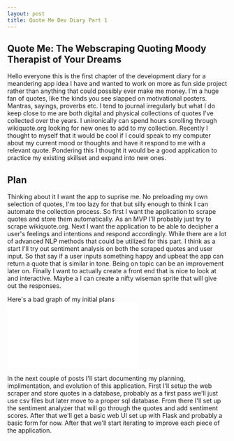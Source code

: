 ```yaml
---
layout: post
title: Quote Me Dev Diary Part 1
---
```

## Quote Me: The Webscraping Quoting Moody Therapist of Your Dreams
Hello everyone this is the first chapter of the development diary for a meandering app idea I have and wanted to work on more as fun side project rather than anything that could possibly ever make me money. I'm a huge fan of quotes, like the kinds you see slapped on motivational posters. Mantras, sayings, proverbs etc. I tend to journal irregularly but what I do keep close to me are both digital and physical collections of quotes I've collected over the years. I unironically can spend hours scrolling through wikiquote.org looking for new ones to add to my collection. Recently I thought to myself that it would be cool if I could speak to my computer about my current mood or thoughts and have it respond to me with a relevant quote. Pondering this I thought it would be a good application to practice my existing skillset and expand into new ones. 

## Plan
Thinking about it I want the app to suprise me. No preloading my own selection of quotes, I'm too lazy for that but silly enough to think I can automate the collection process. So first I want the application to scrape quotes and store them automatically. As an MVP I'll probably just try to scrape wikiquote.org. Next I want the application to be able to decipher a user's feelings and intentions and respond accordingly. While there are a lot of advanced NLP methods that could be utilized for this part. I think as a start I'll try out sentiment analysis on both the scraped quotes and user input. So that say if a user inputs something happy and upbeat the app can return a quote that is similar in tone. Being on topic can be an improvement later on. Finally I want to actually create a front end that is nice to look at and interactive. Maybe a I can create a nifty wiseman sprite that will give out the responses. 

Here's a bad graph of my initial plans
![Application Diagram](/images/quote-me_application_diagram.odg)

In the next couple of posts I'll start documenting my planning, implimentation, and evolution of this application. 
First I'll setup the web scraper and store quotes in a database, probably as a first pass we'll just use csv files but later move to a proper sql database. From there I'll set up the sentiment analyzer that will go through the quotes and add sentiment scores. After that we'll get a basic web UI set up with Flask and probably a basic form for now. After that we'll start iterating to improve each piece of the application. 
